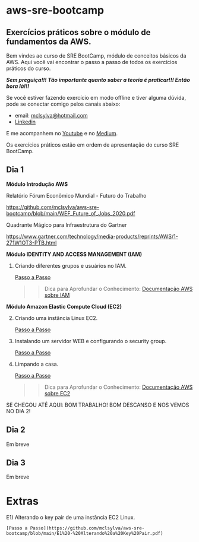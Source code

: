 # aws-sre-bootcamp
## Exercícios práticos sobre o módulo de fundamentos da AWS.

Bem vindes ao curso de SRE BootCamp, módulo de conceitos básicos da AWS. Aqui você vai encontrar o passo a passo de todos os exercícios práticos do curso.

***Sem preguiça!!! Tão importante quanto saber a teoria é praticar!!! Então bora lá!!!***

Se você estiver fazendo exercício em modo offline e tiver alguma dúvida, pode se conectar comigo pelos canais abaixo:
* email: mclsylva@hotmail.com
* [Linkedin](https://www.linkedin.com/in/marcelo-ortiz-da-silva-205a3914/)

E me acompanhem no [Youtube](https://www.youtube.com/channel/UC_F1n86M2VyxIuwChJp2XUA) e no [Medium](https://medium.com/@mclortizz).

Os exercícios práticos estão em ordem de apresentação do curso SRE BootCamp.

## Dia 1
<b> Módulo Introdução AWS</b>

Relatório Fórum Econômico Mundial - Futuro do Trabalho

   https://github.com/mclsylva/aws-sre-bootcamp/blob/main/WEF_Future_of_Jobs_2020.pdf

Quadrante Mágico para Infraestrutura do Gartner

   https://www.gartner.com/technology/media-products/reprints/AWS/1-271W1OT3-PTB.html

<b>Módulo IDENTITY AND ACCESS MANAGEMENT (IAM)</b>

1) Criando diferentes grupos e usuários no IAM.

   [Passo a Passo](https://github.com/mclsylva/aws-sre-bootcamp/blob/main/1%20-%20Criando%20Grupos%20e%20Usua%CC%81rios%20no%20IAM.pdf)
   
   >> Dica para Aprofundar o Conhecimento: [Documentação AWS sobre IAM](https://aws.amazon.com/pt/iam/?nc=sn&loc=0)

<b> Módulo Amazon Elastic Compute Cloud (EC2)</b>

2) Criando uma instância Linux EC2.

   [Passo a Passo](https://github.com/mclsylva/aws-sre-bootcamp/blob/main/2%20-%20Criando%20uma%20insta%CC%82ncia%20Linux%20EC2.pdf)

3) Instalando um servidor WEB e configurando o security group.

   [Passo a Passo](https://github.com/mclsylva/aws-sre-bootcamp/blob/main/3%20-%20Instalando%20Servidor%20Web%20e%20Configurando%20Security%20Group.pdf)
  
4) Limpando a casa.

   [Passo a Passo](https://github.com/mclsylva/aws-sre-bootcamp/blob/main/4%20-%20Limpando%20a%20casa.pdf)
   
   >> Dica para Aprofundar o Conhecimento: [Documentação AWS sobre EC2](https://aws.amazon.com/pt/ec2/)

SE CHEGOU ATÉ AQUI: BOM TRABALHO! BOM DESCANSO E NOS VEMOS NO DIA 2!

## Dia 2
Em breve

## Dia 3
Em breve

# Extras
E1) Alterando o key pair de uma instância EC2 Linux.

    [Passo a Passo](https://github.com/mclsylva/aws-sre-bootcamp/blob/main/E1%20-%20Alterando%20a%20Key%20Pair.pdf)
